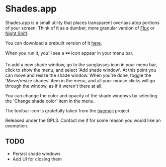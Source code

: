 # Shades.app

Shades.app is a small utility that places transparent overlays atop portions of your screen. Think of it as a dumber, more granular version of [Flux](https://justgetflux.com) or [Night Shift](https://support.apple.com/en-us/HT207570). 

You can download a prebuilt version of it [here](https://www.dropbox.com/s/3m4t2sye7vqsx2w/Shades.zip?dl=0).

When you run it, you'll see a :dark_sunglasses: icon appear in your menu bar.

To add a new shade window, go to the sunglasses icon in your menu bar, click to show the menu, and select 'Add shade window'. At this point you can move and resize the shade window. When you're done, toggle the 'Move/resize shades' item in the menu, and all your mouse clicks will go through the window, as if it weren't there at all. 

You can change the color and opacity of the shade windows by selecting the 'Change shade color' item in the menu.

The toolbar icon is gratefully taken from the [twemoji](https://github.com/twitter/twemoji) project. 

Released under the GPL3. Contact me if for some reason you would like an exemption.

## TODO

* Persist shade windows
* Add UI for closing them
